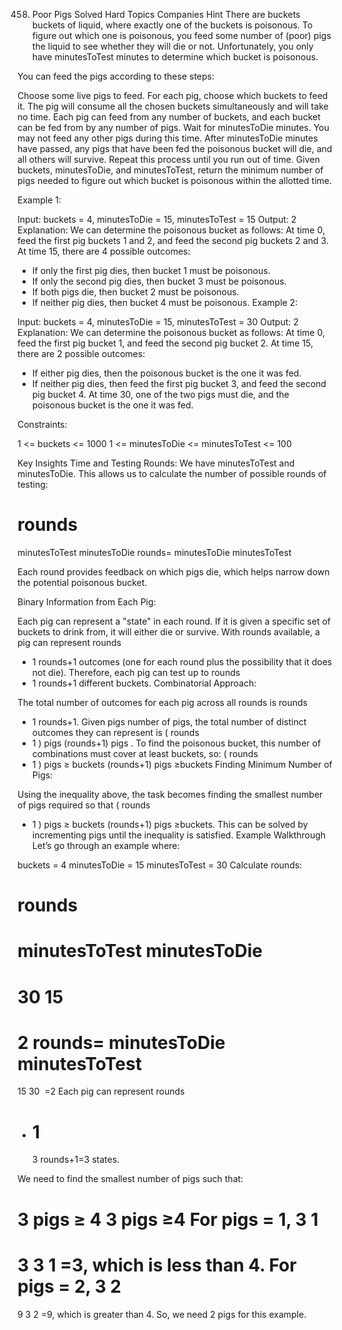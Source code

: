 458. Poor Pigs
     Solved
     Hard
     Topics
     Companies
     Hint
     There are buckets buckets of liquid, where exactly one of the buckets is poisonous. To figure out which one is poisonous, you feed some number of (poor) pigs the liquid to see whether they will die or not. Unfortunately, you only have minutesToTest minutes to determine which bucket is poisonous.

You can feed the pigs according to these steps:

Choose some live pigs to feed.
For each pig, choose which buckets to feed it. The pig will consume all the chosen buckets simultaneously and will take no time. Each pig can feed from any number of buckets, and each bucket can be fed from by any number of pigs.
Wait for minutesToDie minutes. You may not feed any other pigs during this time.
After minutesToDie minutes have passed, any pigs that have been fed the poisonous bucket will die, and all others will survive.
Repeat this process until you run out of time.
Given buckets, minutesToDie, and minutesToTest, return the minimum number of pigs needed to figure out which bucket is poisonous within the allotted time.

Example 1:

Input: buckets = 4, minutesToDie = 15, minutesToTest = 15
Output: 2
Explanation: We can determine the poisonous bucket as follows:
At time 0, feed the first pig buckets 1 and 2, and feed the second pig buckets 2 and 3.
At time 15, there are 4 possible outcomes:

- If only the first pig dies, then bucket 1 must be poisonous.
- If only the second pig dies, then bucket 3 must be poisonous.
- If both pigs die, then bucket 2 must be poisonous.
- If neither pig dies, then bucket 4 must be poisonous.
  Example 2:

Input: buckets = 4, minutesToDie = 15, minutesToTest = 30
Output: 2
Explanation: We can determine the poisonous bucket as follows:
At time 0, feed the first pig bucket 1, and feed the second pig bucket 2.
At time 15, there are 2 possible outcomes:

- If either pig dies, then the poisonous bucket is the one it was fed.
- If neither pig dies, then feed the first pig bucket 3, and feed the second pig bucket 4.
  At time 30, one of the two pigs must die, and the poisonous bucket is the one it was fed.

Constraints:

1 <= buckets <= 1000
1 <= minutesToDie <= minutesToTest <= 100

Key Insights
Time and Testing Rounds: We have minutesToTest and minutesToDie. This allows us to calculate the number of possible rounds of testing:

# rounds

minutesToTest
minutesToDie
rounds=
minutesToDie
minutesToTest
​

Each round provides feedback on which pigs die, which helps narrow down the potential poisonous bucket.

Binary Information from Each Pig:

Each pig can represent a "state" in each round. If it is given a specific set of buckets to drink from, it will either die or survive. With rounds available, a pig can represent
rounds

- 1
  rounds+1 outcomes (one for each round plus the possibility that it does not die).
  Therefore, each pig can test up to
  rounds
- 1
  rounds+1 different buckets.
  Combinatorial Approach:

The total number of outcomes for each pig across all rounds is
rounds

- 1
  rounds+1.
  Given pigs number of pigs, the total number of distinct outcomes they can represent is
  (
  rounds
- 1
  )
  pigs
  (rounds+1)
  pigs
  .
  To find the poisonous bucket, this number of combinations must cover at least buckets, so:
  (
  rounds
- 1
  )
  pigs
  ≥
  buckets
  (rounds+1)
  pigs
  ≥buckets
  Finding Minimum Number of Pigs:

Using the inequality above, the task becomes finding the smallest number of pigs required so that
(
rounds

- 1
  )
  pigs
  ≥
  buckets
  (rounds+1)
  pigs
  ≥buckets.
  This can be solved by incrementing pigs until the inequality is satisfied.
  Example Walkthrough
  Let’s go through an example where:

buckets = 4
minutesToDie = 15
minutesToTest = 30
Calculate rounds:

# rounds

minutesToTest
minutesToDie
=
30
15
=
2
rounds=
minutesToDie
minutesToTest
​
=
15
30
​
=2
Each pig can represent
rounds

- # 1
  3
  rounds+1=3 states.

We need to find the smallest number of pigs such that:

3
pigs
≥
4
3
pigs
≥4
For pigs = 1,
3
1
=
3
3
1
=3, which is less than 4.
For pigs = 2,
3
2
=
9
3
2
=9, which is greater than 4.
So, we need 2 pigs for this example.
